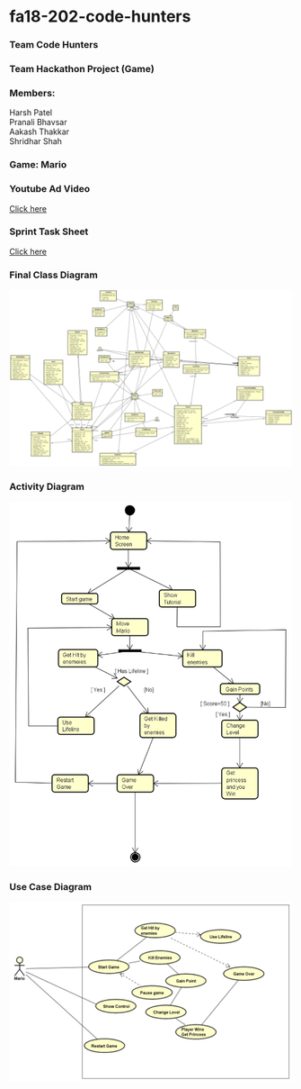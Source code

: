 # fa18-202-code-hunters

### Team Code Hunters
  
### Team Hackathon Project (Game)  
  
### Members:

 Harsh Patel  
 Pranali Bhavsar  
 Aakash Thakkar  
 Shridhar Shah   
  
  
### Game: Mario  

### Youtube Ad Video

[Click here](https://www.youtube.com/watch?v=FRvGlFp3U94&feature=youtu.be)
  
  
### Sprint Task Sheet
  
  
[Click here](https://docs.google.com/a/sjsu.edu/spreadsheets/d/e/2PACX-1vT3OzCVeynz5Eyqzb2kFZ8z_c65Gg305F03XAgA72QaYfocLm230H8qTQ3sgbmsiYFssr5Ng7EeEc3M/pubhtml)  
   
  
  
### Final Class Diagram
![alt text](https://github.com/nguyensjsu/fa18-202-code-hunters/blob/master/Diagrams/Final%20Class%20Diagram%20of%20Mario.png)
  
  
  
### Activity Diagram
![alt text](https://github.com/nguyensjsu/fa18-202-code-hunters/blob/master/Diagrams/Activity%20Diagram.png)
  
  
  
### Use Case Diagram
![alt text](https://github.com/nguyensjsu/fa18-202-code-hunters/blob/master/Diagrams/UseCase%20Diagram.png)  
  
